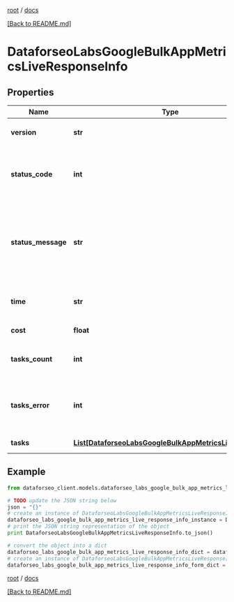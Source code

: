 [root](./../ "root") / [docs](./ "docs")

[[Back to README.md]](./../README.md "[Back to README.md]")

# DataforseoLabsGoogleBulkAppMetricsLiveResponseInfo

## Properties

Name | Type | Description | Notes
------------ | ------------- | ------------- | -------------
**version** | **str** | the current version of the API | [optional]
**status_code** | **int** | general status code you can find the full list of the response codes here | [optional]
**status_message** | **str** | general informational message you can find the full list of general informational messages here | [optional]
**time** | **str** | total execution time, seconds | [optional]
**cost** | **float** | total tasks cost, USD | [optional]
**tasks_count** | **int** | the number of tasks in the tasks array | [optional]
**tasks_error** | **int** | the number of tasks in the tasks array returned with an error | [optional]
**tasks** | [**List[DataforseoLabsGoogleBulkAppMetricsLiveTaskInfo]**](DataforseoLabsGoogleBulkAppMetricsLiveTaskInfo.md) | array of tasks | [optional]

## Example

```python
from dataforseo_client.models.dataforseo_labs_google_bulk_app_metrics_live_response_info import DataforseoLabsGoogleBulkAppMetricsLiveResponseInfo

# TODO update the JSON string below
json = "{}"
# create an instance of DataforseoLabsGoogleBulkAppMetricsLiveResponseInfo from a JSON string
dataforseo_labs_google_bulk_app_metrics_live_response_info_instance = DataforseoLabsGoogleBulkAppMetricsLiveResponseInfo.from_json(json)
# print the JSON string representation of the object
print DataforseoLabsGoogleBulkAppMetricsLiveResponseInfo.to_json()

# convert the object into a dict
dataforseo_labs_google_bulk_app_metrics_live_response_info_dict = dataforseo_labs_google_bulk_app_metrics_live_response_info_instance.to_dict()
# create an instance of DataforseoLabsGoogleBulkAppMetricsLiveResponseInfo from a dict
dataforseo_labs_google_bulk_app_metrics_live_response_info_form_dict = dataforseo_labs_google_bulk_app_metrics_live_response_info.from_dict(dataforseo_labs_google_bulk_app_metrics_live_response_info_dict)
```

  

[root](./../ "root") / [docs](./ "docs")

[[Back to README.md]](./../README.md "[Back to README.md]")